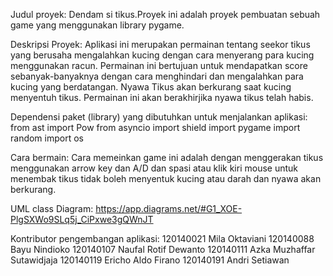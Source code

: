 Judul proyek: 
Dendam si tikus.Proyek ini adalah proyek pembuatan sebuah game yang menggunakan library pygame. 

Deskripsi Proyek:
Aplikasi ini merupakan permainan tentang seekor tikus yang berusaha mengalahkan kucing dengan cara menyerang para kucing menggunakan racun. 
Permainan ini bertujuan untuk mendapatkan score sebanyak-banyaknya dengan cara menghindari dan mengalahkan para kucing yang berdatangan. 
Nyawa Tikus akan berkurang saat kucing menyentuh tikus. Permainan ini akan berakhirjika nyawa tikus telah habis.

Dependensi paket (library) yang dibutuhkan untuk menjalankan aplikasi:
from ast import Pow
from asyncio import shield
import pygame
import random
import os

Cara bermain:
Cara memeinkan game ini adalah dengan menggerakan tikus menggunakan arrow key dan A/D  dan spasi atau klik kiri mouse untuk menembak
tikus tidak boleh menyentuk kucing atau darah dan nyawa akan berkurang.

UML class Diagram:
https://app.diagrams.net/#G1_XOE-PlgSXWo9SLq5j_CiPxwe3gQWnJT

Kontributor pengembangan aplikasi:
120140021 Mila Oktaviani
120140088 Bayu Nindioko
120140107 Naufal Rotif Dewanto
120140111 Azka Muzhaffar Sutawidjaja
120140119 Ericho Aldo Firano
120140191 Andri Setiawan
